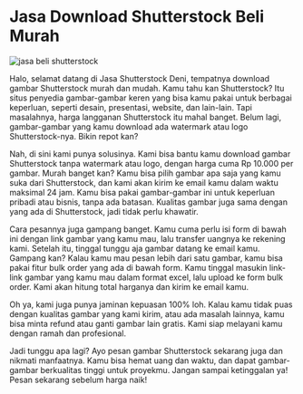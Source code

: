 # Jasa Download Shutterstock Beli Murah

![jasa beli shutterstock](https://hackmd.io/_uploads/ryexKVfB2.jpg)

Halo, selamat datang di Jasa Shutterstock Deni, tempatnya download gambar Shutterstock murah dan mudah. Kamu tahu kan Shutterstock? Itu situs penyedia gambar-gambar keren yang bisa kamu pakai untuk berbagai keperluan, seperti desain, presentasi, website, dan lain-lain. Tapi masalahnya, harga langganan Shutterstock itu mahal banget. Belum lagi, gambar-gambar yang kamu download ada watermark atau logo Shutterstock-nya. Bikin repot kan?

Nah, di sini kami punya solusinya. Kami bisa bantu kamu download gambar Shutterstock tanpa watermark atau logo, dengan harga cuma Rp 10.000 per gambar. Murah banget kan? Kamu bisa pilih gambar apa saja yang kamu suka dari Shutterstock, dan kami akan kirim ke email kamu dalam waktu maksimal 24 jam. Kamu bisa pakai gambar-gambar ini untuk keperluan pribadi atau bisnis, tanpa ada batasan. Kualitas gambar juga sama dengan yang ada di Shutterstock, jadi tidak perlu khawatir.

Cara pesannya juga gampang banget. Kamu cuma perlu isi form di bawah ini dengan link gambar yang kamu mau, lalu transfer uangnya ke rekening kami. Setelah itu, tinggal tunggu aja gambar datang ke email kamu. Gampang kan? Kalau kamu mau pesan lebih dari satu gambar, kamu bisa pakai fitur bulk order yang ada di bawah form. Kamu tinggal masukin link-link gambar yang kamu mau dalam format excel, lalu upload ke form bulk order. Kami akan hitung total harganya dan kirim ke email kamu.

Oh ya, kami juga punya jaminan kepuasan 100% loh. Kalau kamu tidak puas dengan kualitas gambar yang kami kirim, atau ada masalah lainnya, kamu bisa minta refund atau ganti gambar lain gratis. Kami siap melayani kamu dengan ramah dan profesional.

Jadi tunggu apa lagi? Ayo pesan gambar Shutterstock sekarang juga dan nikmati manfaatnya. Kamu bisa hemat uang dan waktu, dan dapat gambar-gambar berkualitas tinggi untuk proyekmu. Jangan sampai ketinggalan ya! Pesan sekarang sebelum harga naik!

